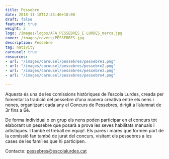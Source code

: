 ```yaml
---
title: Pessebre
date: 2018-11-18T12:33:46+10:00
draft: false
featured: true
weight: 2
logo: /images/logos/AFA_PESSEBRES_E LURDES_marca.jpg
cover: /images/covers/PESSEBRES.jpg
description: Pessebre
tag: nativity
carousel: true
resources:
- url: "/images/carousel/pessebres/pessebre1.png"
- url: "/images/carousel/pessebres/pessebre2.png"
- url: "/images/carousel/pessebres/pessebre3.png"
- url: "/images/carousel/pessebres/pessebre4.png"

---
```

Aquesta és una de les comissions històriques de l’escola Lurdes, creada per fomentar la tradició del pessebre d’una manera creativa entre els nens i nenes, organitzant cada any el Concurs de Pessebres, dirigit a l’alumnat de 3r fins a 6è. 

De forma individual o en grup els nens poden participar en el concurs tot elaborant un pessebre que posarà a prova les seves habilitats manuals i artístiques. I també el treball en equip!. Els pares i mares que formen part de la comissió fan també de jurat del concurs, visitant els pessebres a les cases de les famílies que hi participen. 

Contacte: [pessebres@escolalurdes.cat](mailto:pessebres@escolalurdes.cat)